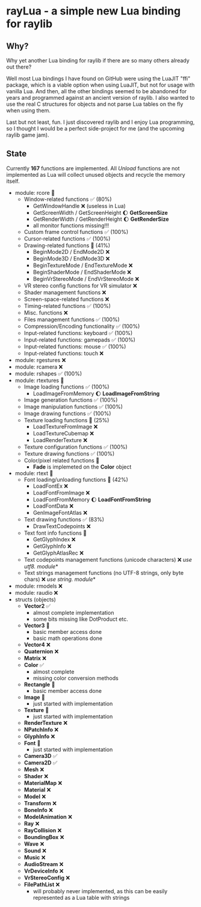# rayLua - a simple new Lua binding for raylib

## Why?
Why yet another Lua binding for raylib if there are so many others already out there?

Well most Lua bindings I have found on GitHub were using the LuaJIT "ffi" package, which is a viable option when using LuaJIT, but not for usage with vanilla Lua. And then, all the other bindings seemed to be abandoned for years and programmed against an ancient version of raylib. I also wanted to use the real C structures for objects and not parse Lua tables on the fly when using them.

Last but not least, fun. I just discovered raylib and I enjoy Lua programming, so I thought I would be a perfect side-project for me (and the upcoming raylib game jam).

## State

Currently **167** functions are implemented. All *Unload* functions are not implemented as Lua will collect unused objects and recycle the memory itself.

- module: rcore 🚧
    - Window-related functions ✅ (80%)
        - GetWindowHandle ❌ (useless in Lua)
        - GetScreenWidth / GetScreenHeight 🌔 **GetScreenSize**
        - GetRenderWidth / GetRenderHeight 🌔 **GetRenderSize**
        - all monitor functions missing!!!
    - Custom frame control functions ✅ (100%)
    - Cursor-related functions ✅ (100%)
    - Drawing-related functions 🚧 (41%)
        - BeginMode2D / EndMode2D ❌
        - BeginMode3D / EndMode3D ❌
        - BeginTextureMode / EndTextureMode ❌
        - BeginShaderMode / EndShaderMode ❌
        - BeginVrStereoMode / EndVrStereoMode ❌
    - VR stereo config functions for VR simulator ❌
    - Shader management functions ❌
    - Screen-space-related functions ❌
    - Timing-related functions ✅ (100%)
    - Misc. functions ❌
    - Files management functions ✅ (100%)
    - Compression/Encoding functionality ✅ (100%)
    - Input-related functions: keyboard ✅ (100%)
    - Input-related functions: gamepads ✅ (100%)
    - Input-related functions: mouse ✅ (100%)
    - Input-related functions: touch ❌
- module: rgestures ❌
- module: rcamera ❌
- module: rshapes ✅ (100%)
- module: rtextures 🚧
    - Image loading functions ✅ (100%)
        - LoadImageFromMemory 🌔 **LoadImageFromString**
    - Image generation functions ✅ (100%)
    - Image manipulation functions ✅ (100%)
    - Image drawing functions ✅ (100%)
    - Texture loading functions 🚧 (25%)
        - LoadTextureFromImage ❌
        - LoadTextureCubemap ❌
        - LoadRenderTexture ❌
    - Texture configuration functions ✅ (100%)
    - Texture drawing functions ✅ (100%)
    - Color/pixel related functions 🚧
        - **Fade** is implemeted on the **Color** object
- module: rtext 🚧
    - Font loading/unloading functions 🚧 (42%)
        - LoadFontEx ❌
        - LoadFontFromImage ❌
        - LoadFontFromMemory 🌔 **LoadFontFromString**
        - LoadFontData ❌
        - GenImageFontAtlas ❌
    - Text drawing functions ✅ (83%)
        - DrawTextCodepoints ❌
    - Text font info functions 🚧
        - GetGlyphIndex ❌
        - GetGlyphInfo ❌
        - GetGlyphAtlasRec ❌
    - Text codepoints management functions (unicode characters) ❌ **use utf8.* module**
    - Text strings management functions (no UTF-8 strings, only byte chars) ❌ **use string.* module**
- module: rmodels ❌
- module: raudio ❌
- structs (objects)
    - **Vector2** ✅
        - almost complete implementation
        - some bits missing like DotProduct etc.
    - **Vector3** 🚧
        - basic member access done
        - basic math operations done
    - **Vector4** ❌
    - **Quaternion** ❌
    - **Matrix** ❌
    - **Color** ✅
        - almost complete
        - missing color conversion methods
    - **Rectangle** 🚧
        - basic member access done
    - **Image** 🚧
        - just started with implementation
    - **Texture** 🚧
        - just started with implementation
    - **RenderTexture** ❌
    - **NPatchInfo** ❌
    - **GlyphInfo** ❌
    - **Font** 🚧
        - just started with implementation
    - **Camera3D** ✅
    - **Camera2D** ✅
    - **Mesh** ❌
    - **Shader** ❌
    - **MaterialMap** ❌
    - **Material** ❌
    - **Model** ❌
    - **Transform** ❌
    - **BoneInfo** ❌
    - **ModelAnimation** ❌
    - **Ray** ❌
    - **RayCollision** ❌
    - **BoundingBox** ❌
    - **Wave** ❌
    - **Sound** ❌
    - **Music** ❌
    - **AudioStream** ❌
    - **VrDeviceInfo** ❌
    - **VrStereoConfig** ❌
    - **FilePathList** ❌
        - will probably never implemented, as this can be easily represented as a Lua table with strings

